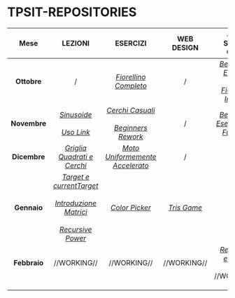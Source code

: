 # TPSIT-REPOSITORIES

| Mese | LEZIONI | ESERCIZI | WEB DESIGN | JAVA SCRIPT ONLY |
| :---: | :---: | :---: | :---: | :---: |
| **Ottobre** | / | [_Fiorellino Completo_](https://github.com/MarCoPiteo/TPSIT-REPOSITORIES/tree/main/ESERCIZI/Esercizio%20Fiorellino%20GitHub) | / | [_Beginners Esercizi_](https://github.com/MarCoPiteo/TPSIT-REPOSITORIES/tree/main/JAVA%20SCRIPT%20ONLY/Esercizi%20da%20Beginners%20Java) <br><br>[_Fiorellino Iniziale_](https://github.com/MarCoPiteo/TPSIT-REPOSITORIES/tree/main/JAVA%20SCRIPT%20ONLY/Esercizio%20Fiorellino%20Iniziale) |
| **Novembre** | [_Sinusoide_](https://github.com/MarCoPiteo/TPSIT-REPOSITORIES/blob/main/LEZIONI/Sinusoidale.html) <br><br> [_Uso Link_](https://github.com/MarCoPiteo/TPSIT-REPOSITORIES/blob/main/LEZIONI/Uso%20Link.html) | [_Cerchi Casuali_](https://github.com/MarCoPiteo/TPSIT-REPOSITORIES/tree/main/ESERCIZI/Esercizio%20Cerchi%20GitHub) <br><br> [_Beginners Rework_](https://github.com/MarCoPiteo/TPSIT-REPOSITORIES/tree/main/ESERCIZI/Esercizio%20Beginners%20Rework%20GitHub)| / | [_Beginners Esercizi con Funzioni_](https://github.com/MarCoPiteo/TPSIT-REPOSITORIES/tree/main/JAVA%20SCRIPT%20ONLY/Esercizi%20da%20Beginners%20Java%20con%20Funzioni) |
| **Dicembre** | [_Griglia Quadrati e Cerchi_](https://github.com/MarCoPiteo/TPSIT-REPOSITORIES/blob/main/LEZIONI/Griglia%20Quadrati%20e%20Cerchi.html) | [_Moto Uniformemente Accelerato_](https://github.com/MarCoPiteo/TPSIT-REPOSITORIES/tree/main/ESERCIZI/Esercizio%20Moto%20Uniformemente%20Accelerato%20GitHub) | / | / |
| **Gennaio** | [_Target e currentTarget_](https://github.com/MarCoPiteo/TPSIT-REPOSITORIES/blob/main/LEZIONI/Target.html) <br><br> [_Introduzione Matrici_](https://github.com/MarCoPiteo/TPSIT-REPOSITORIES/blob/main/LEZIONI/Introduzione%20Matrici.html) <br><br> [_Recursive Power_](https://github.com/MarCoPiteo/TPSIT-REPOSITORIES/blob/main/LEZIONI/Recursive%20Power.html)| [_Color Picker_](https://github.com/MarCoPiteo/TPSIT-REPOSITORIES/tree/main/ESERCIZI/Esercizio%20Color%20Picker%20Github) | [_Tris Game_](https://github.com/MarCoPiteo/TPSIT-REPOSITORIES/tree/main/WEB%20DESIGN/WebPage%20Tris%20Game%20GitHub) | / |
| **Febbraio** | //WORKING// | //WORKING// | //WORKING// | [_Recursive esercizi_](https://github.com/MarCoPiteo/TPSIT-REPOSITORIES/tree/main/JAVA%20SCRIPT%20ONLY/Esercizi%20RecursivePower) <br><br> //WORKING// |
|  |  |  |  |  |
|  |  |  |  |  |
|  |  |  |  |  |